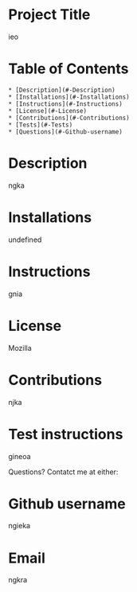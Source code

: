 # Project Title 
  ieo


  # Table of Contents 
    * [Description](#-Description)
    * [Installations](#-Installations)
    * [Instructions](#-Instructions)  
    * [License](#-License)
    * [Contributions](#-Contributions)
    * [Tests](#-Tests)
    * [Questions](#-Github-username) 

  # Description 
  ngka

  # Installations 
  undefined 

  # Instructions 
  gnia

  # License 
  Mozilla

  # Contributions
  njka

  # Test instructions 
  gineoa


  Questions? Contatct me at either:
  # Github username
  ngieka

  # Email
  ngkra
